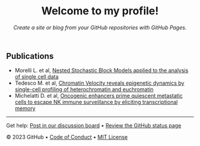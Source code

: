 <header>

<!--
  <<< Author notes: Course header >>>
  Include a 1280×640 image, course title in sentence case, and a concise description in emphasis.
  In your repository settings: enable template repository, add your 1280×640 social image, auto delete head branches.
  Add your open source license, GitHub uses MIT license.
-->

# Welcome to my profile!

_Create a site or blog from your GitHub repositories with GitHub Pages._

</header>

<!--
  <<< Author notes: Finish >>>
  Review what we learned, ask for feedback, provide next steps.
-->

## Publications

- Morelli L. et al, [Nested Stochastic Block Models applied to the analysis of single cell data](https://bmcbioinformatics.biomedcentral.com/articles/10.1186/s12859-021-04489-7)
- Tedesco M. et al, [Chromatin Velocity reveals epigenetic dynamics by single-cell profiling of heterochromatin and euchromatin](https://www.nature.com/articles/s41587-021-01031-1)
- Michelatti D. et al, [Oncogenic enhancers prime quiescent metastatic cells to escape NK immune surveillance by eliciting transcriptional memory](https://www.nature.com/articles/s41467-024-46524-0)
<footer>

<!--
  <<< Author notes: Footer >>>
  Add a link to get support, GitHub status page, code of conduct, license link.
-->

---

Get help: [Post in our discussion board](https://github.com/orgs/skills/discussions/categories/github-pages) &bull; [Review the GitHub status page](https://www.githubstatus.com/)

&copy; 2023 GitHub &bull; [Code of Conduct](https://www.contributor-covenant.org/version/2/1/code_of_conduct/code_of_conduct.md) &bull; [MIT License](https://gh.io/mit)

</footer>
